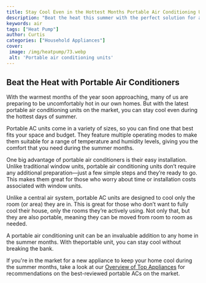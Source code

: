```yaml
---
title: Stay Cool Even in the Hottest Months Portable Air Conditioning Units
description: "Beat the heat this summer with the perfect solution for air cooling indoors Portable air conditioning units Learn all the options available and how they can keep you comfortable even in the hottest months of the year"
keywords: air
tags: ["Heat Pump"]
author: Curtis
categories: ["Household Appliances"]
cover: 
 image: /img/heatpump/73.webp
 alt: 'Portable air conditioning units'
---
```

## Beat the Heat with Portable Air Conditioners

With the warmest months of the year soon approaching, many of us are preparing to be uncomfortably hot in our own homes. But with the latest portable air conditioning units on the market, you can stay cool even during the hottest days of summer. 

Portable AC units come in a variety of sizes, so you can find one that best fits your space and budget. They feature multiple operating modes to make them suitable for a range of temperature and humidity levels, giving you the comfort that you need during the summer months. 

One big advantage of portable air conditioners is their easy installation. Unlike traditional window units, portable air conditioning units don’t require any additional preparation—just a few simple steps and they’re ready to go. This makes them great for those who worry about time or installation costs associated with window units.

Unlike a central air system, portable AC units are designed to cool only the room (or area) they are in. This is great for those who don’t want to fully cool their house, only the rooms they’re actively using. Not only that, but they are also portable, meaning they can be moved from room to room as needed. 

A portable air conditioning unit can be an invaluable addition to any home in the summer months. With theportable unit, you can stay cool without breaking the bank. 

If you're in the market for a new appliance to keep your home cool during the summer months, take a look at our [Overview of Top Appliances](./pages/appliance-overview) for recommendations on the best-reviewed portable ACs on the market.
